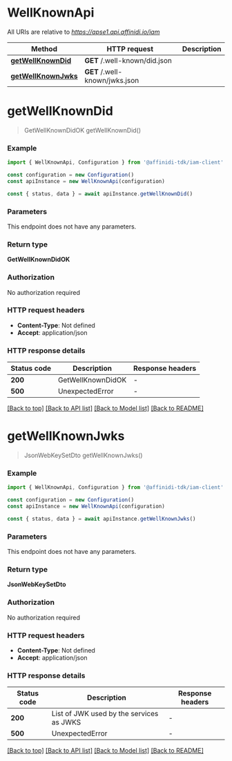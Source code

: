 # WellKnownApi

All URIs are relative to *https://apse1.api.affinidi.io/iam*

| Method                                    | HTTP request                   | Description |
| ----------------------------------------- | ------------------------------ | ----------- |
| [**getWellKnownDid**](#getwellknowndid)   | **GET** /.well-known/did.json  |             |
| [**getWellKnownJwks**](#getwellknownjwks) | **GET** /.well-known/jwks.json |             |

# **getWellKnownDid**

> GetWellKnownDidOK getWellKnownDid()

### Example

```typescript
import { WellKnownApi, Configuration } from '@affinidi-tdk/iam-client'

const configuration = new Configuration()
const apiInstance = new WellKnownApi(configuration)

const { status, data } = await apiInstance.getWellKnownDid()
```

### Parameters

This endpoint does not have any parameters.

### Return type

**GetWellKnownDidOK**

### Authorization

No authorization required

### HTTP request headers

- **Content-Type**: Not defined
- **Accept**: application/json

### HTTP response details

| Status code | Description       | Response headers |
| ----------- | ----------------- | ---------------- |
| **200**     | GetWellKnownDidOK | -                |
| **500**     | UnexpectedError   | -                |

[[Back to top]](#) [[Back to API list]](../README.md#documentation-for-api-endpoints) [[Back to Model list]](../README.md#documentation-for-models) [[Back to README]](../README.md)

# **getWellKnownJwks**

> JsonWebKeySetDto getWellKnownJwks()

### Example

```typescript
import { WellKnownApi, Configuration } from '@affinidi-tdk/iam-client'

const configuration = new Configuration()
const apiInstance = new WellKnownApi(configuration)

const { status, data } = await apiInstance.getWellKnownJwks()
```

### Parameters

This endpoint does not have any parameters.

### Return type

**JsonWebKeySetDto**

### Authorization

No authorization required

### HTTP request headers

- **Content-Type**: Not defined
- **Accept**: application/json

### HTTP response details

| Status code | Description                              | Response headers |
| ----------- | ---------------------------------------- | ---------------- |
| **200**     | List of JWK used by the services as JWKS | -                |
| **500**     | UnexpectedError                          | -                |

[[Back to top]](#) [[Back to API list]](../README.md#documentation-for-api-endpoints) [[Back to Model list]](../README.md#documentation-for-models) [[Back to README]](../README.md)
